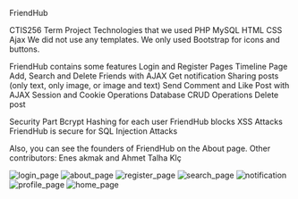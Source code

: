 FriendHub

CTIS256 Term Project
Technologies that we used
PHP
MySQL
HTML
CSS
Ajax
We did not use any templates. We only used Bootstrap for icons and buttons.

FriendHub contains some features
Login and Register Pages
Timeline Page
Add, Search and Delete Friends with AJAX
Get notification
Sharing posts (only text, only image, or image and text)
Send Comment and Like Post with AJAX
Session and Cookie Operations
Database CRUD Operations
Delete post

Security Part
Bcrypt Hashing for each user
FriendHub blocks XSS Attacks
FriendHub is secure for SQL Injection Attacks

Also, you can see the founders of FriendHub on the About page. 
Other contributors: Enes akmak and Ahmet Talha Klç


![login_page](https://github.com/sudeakarcay/FriendHub-Social_Media_Website/assets/96686001/b491ee33-7888-4b47-ac1a-fc9a9cad59ec)
![about_page](https://github.com/sudeakarcay/FriendHub-Social_Media_Website/assets/96686001/0bb661c0-3359-4429-940e-95877d72f51b)
![register_page](https://github.com/sudeakarcay/FriendHub-Social_Media_Website/assets/96686001/a2b519b6-e5da-430c-8a24-b628a9994292)
![search_page](https://github.com/sudeakarcay/FriendHub-Social_Media_Website/assets/96686001/7b3284ff-c6b0-47d4-8620-9602d59da2ca)
![notification](https://github.com/sudeakarcay/FriendHub-Social_Media_Website/assets/96686001/f0e54c4c-c402-4124-ac7f-863445c02526)
![profile_page](https://github.com/sudeakarcay/FriendHub-Social_Media_Website/assets/96686001/5828f04d-b8c4-4b0c-8a3b-10b76fc268bc)
![home_page](https://github.com/sudeakarcay/FriendHub-Social_Media_Website/assets/96686001/8979980d-b954-4151-933c-7ee96eaa7c26)
